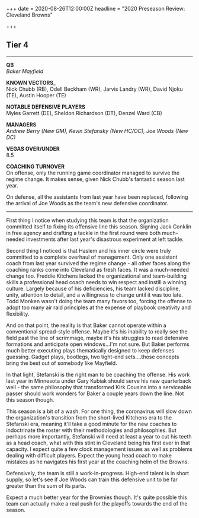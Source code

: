 +++
date = 2020-08-26T12:00:00Z
headline = "2020 Preseason Review: Cleveland Browns"

+++
## Tier 4

***

**QB**  
_Baker Mayfield_

**KNOWN VECTORS**_  
Nick Chubb (RB), Odell Beckham (WR), Jarvis Landry (WR), David Njoku (TE), Austin Hooper (TE)  
  
**NOTABLE DEFENSIVE PLAYERS**  
Myles Garrett (DE), Sheldon Richardson (DT), Denzel Ward (CB)  
  
**MANAGERS**  
_Andrew Berry (New GM), Kevin Stefansky (New HC/OC), Joe Woods (New DC)_

**VEGAS OVER/UNDER**  
8\.5

**COACHING TURNOVER**  
On offense, only the running game coordinator managed to survive the regime change. It makes sense, given Nick Chubb's fantastic season last year.

On defense, all the assistants from last year have been replaced, following the arrival of Joe Woods as the team's new defensive coordinator.

***

First thing I notice when studying this team is that the organization committed itself to fixing its offensive line this season. Signing Jack Conklin in free agency and drafting a tackle in the first round were both much-needed investments after last year's disastrous experiment at left tackle.

Second thing I noticed is that Haslem and his inner circle were truly committed to a complete overhaul of management. Only one assistant coach from last year survived the regime change - all other faces along the coaching ranks come into Cleveland as fresh faces. It was a much-needed change too. Freddie Kitchens lacked the organizational and team-building skills a professional head coach needs to win respect and instill a winning culture. Largely because of his deficiencies, his team lacked discipline, unity, attention to detail, and a willingness to change until it was too late. Todd Monken wasn't doing the team many favors too, forcing the offense to adopt too many air raid principles at the expense of playbook creativity and flexibility.

And on that point, the reality is that Baker cannot operate within a conventional spread-style offense. Maybe it's his inability to really see the field past the line of scrimmage, maybe it's his struggles to read defensive formations and anticipate open windows...I'm not sure. But Baker performs much better executing plays thematically designed to keep defenses guessing. Gadget plays, bootlegs, two tight-end sets....those concepts bring the best out of somebody like Mayfield.

In that light, Stefanski is the right man to be coaching the offense. His work last year in Minnesota under Gary Kubiak should serve his new quarterback well - the same philosophy that transformed Kirk Cousins into a serviceable passer should work wonders for Baker a couple years down the line. Not this season though.

This season is a bit of a wash. For one thing, the coronavirus will slow down the organization's transition from the short-lived Kitchens era to the Stefanski era, meaning it'll take a good minute for the new coaches to indoctrinate the roster with their methodologies and philosophies. But perhaps more importantly, Stefanski will need at least a year to cut his teeth as a head coach, what with this stint in Cleveland being his first ever in that capacity. I expect quite a few clock management issues as well as problems dealing with difficult players. Expect the young head coach to make mistakes as he navigates his first year at the coaching helm of the Browns.

Defensively, the team is still a work-in-progress. High-end talent is in short supply, so let's see if Joe Woods can train this defensive unit to be far greater than the sum of its parts.

Expect a much better year for the Brownies though. It's quite possible this team can actually make a real push for the playoffs towards the end of the season.